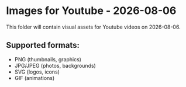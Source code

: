 # Images for Youtube - 2026-08-06

This folder will contain visual assets for Youtube videos on 2026-08-06.

## Supported formats:
- PNG (thumbnails, graphics)
- JPG/JPEG (photos, backgrounds)
- SVG (logos, icons)
- GIF (animations)

